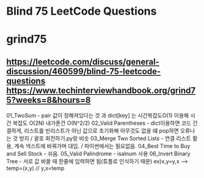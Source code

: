 # Blind 75 LeetCode Questions
# grind75
https://leetcode.com/discuss/general-discussion/460599/blind-75-leetcode-questions
https://www.techinterviewhandbook.org/grind75?weeks=8&hours=8
---
01_TwoSum - pair 값이 정해져있다는 것 과 dict[key] 는 시간복잡도O(1) 이용해 시간 복잡도 O(2N) 내가푼건 O(N^2/2)
02_Valid Parentheses - dict이용하면 코드 간결하게, 리스트를 빈리스트가 아닌 값으로 초기화해 아무것도 없을 떄 pop하면 오류나는 것 방지  / 괄호 회전하기.py랑 비슷
03_Merge Two Sorted Lists -  연결 리스트 활용, 계속 넥스트에 바꿔가며 대입. / 파이썬에서는 필요없음.
04_Best Time to Buy and Sell Stock - 쉬움.
05_Valid Palindrome - isalnum 사용
06_Invert Binary Tree - 서로 값 바꿀 때 한줄에 입력하면 됨(튜플로 인식하기 때문) ex)x,y=y,x --> temp=(x,y) // y,x=temp